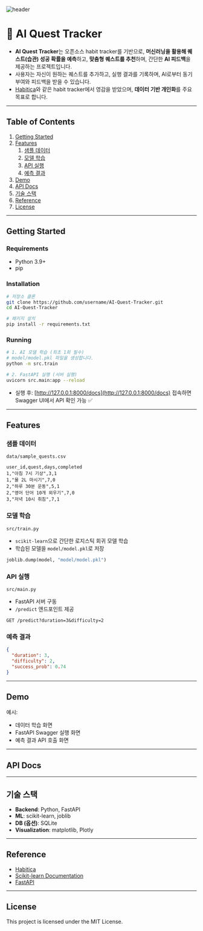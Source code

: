 ![header](https://capsule-render.vercel.app/api?type=waving&color=0:02071e,80:030928&height=300&section=header&text=AI%20Quest%20Tracker&fontSize=70&fontColor=fff&animation=fadeIn&fontAlignY=38&desc=Track%20your%20habits%20and%20get%20AI-powered%20feedback!&descAlignY=51&descAlign=50)

# 🌟 AI Quest Tracker

- **AI Quest Tracker**는 오픈소스 habit tracker를 기반으로, **머신러닝을 활용해 퀘스트(습관) 성공 확률을 예측**하고, **맞춤형 퀘스트를 추천**하며, 간단한 **AI 피드백**을 제공하는 프로젝트입니다. 
- 사용자는 자신이 원하는 퀘스트를 추가하고, 실행 결과를 기록하며, AI로부터 동기부여와 피드백을 받을 수 있습니다.
- [Habitica](https://habitica.com/)와 같은 habit tracker에서 영감을 받았으며, **데이터 기반 개인화**를 주요 목표로 합니다.

---

##  Table of Contents
1. [Getting Started](#getting-started)  
2. [Features](#features)  
   1. [샘플 데이터](#샘플-데이터)  
   2. [모델 학습](#모델-학습)  
   3. [API 실행](#api-실행)  
   4. [예측 결과](#예측-결과)  
3. [Demo](#demo)  
4. [API Docs](#api-docs)  
5. [기술 스택](#기술-스택)  
6. [Reference](#reference)  
7. [License](#license)  

---

##  Getting Started

### Requirements
- Python 3.9+
- pip

### Installation
```bash
# 저장소 클론
git clone https://github.com/username/AI-Quest-Tracker.git
cd AI-Quest-Tracker

# 패키지 설치
pip install -r requirements.txt
```

### Running
```bash
# 1. AI 모델 학습 (최초 1회 필수)
# model/model.pkl 파일을 생성합니다.
python -m src.train

# 2. FastAPI 실행 (서버 실행)
uvicorn src.main:app --reload
```

- 실행 후: [http://127.0.0.1:8000/docs](http://127.0.0.1:8000/docs) 접속하면 Swagger UI에서 API 확인 가능 ✅

---

##  Features

###  샘플 데이터
`data/sample_quests.csv`
```csv
user_id,quest,days,completed
1,"아침 7시 기상",3,1
1,"물 2L 마시기",7,0
2,"하루 30분 운동",5,1
2,"영어 단어 10개 외우기",7,0
3,"저녁 10시 취침",7,1
```

###  모델 학습
`src/train.py`  
- `scikit-learn`으로 간단한 로지스틱 회귀 모델 학습  
- 학습된 모델을 `model/model.pkl`로 저장  

```python
joblib.dump(model, "model/model.pkl")
```

###  API 실행
`src/main.py`  
- FastAPI 서버 구동  
- `/predict` 엔드포인트 제공  

```http
GET /predict?duration=3&difficulty=2
```

### 예측 결과
```json
{
  "duration": 3,
  "difficulty": 2,
  "success_prob": 0.74
}
```

---

##  Demo

예시:
- 데이터 학습 화면
- FastAPI Swagger 실행 화면
- 예측 결과 API 호출 화면  

---

##  API Docs

---

##  기술 스택
- **Backend**: Python, FastAPI  
- **ML**: scikit-learn, joblib  
- **DB (옵션)**: SQLite 
- **Visualization**: matplotlib, Plotly  

---

##  Reference
- [Habitica](https://habitica.com/)  
- [Scikit-learn Documentation](https://scikit-learn.org/stable/)  
- [FastAPI](https://fastapi.tiangolo.com/)  

---

##  License
This project is licensed under the MIT License.
